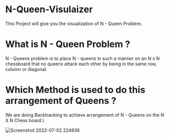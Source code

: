 # N-Queen-Visulaizer

This Project will give you the visualization of N - Queen Problem.

# What is N - Queen Problem ?

N - Queens problem is to place N - queens in such a manner on an N x N chessboard that no queens attack each other by being in the same row, column or diagonal.

# Which Method is used to do this arrangement of Queens ?

We are doing Backtracking to achieve arrangement of N - Queens on the N X N Chess board.\

![Screenshot 2022-07-02 224836](https://user-images.githubusercontent.com/94686742/177010177-6a170918-796d-4a85-b981-ac9864e6e131.png)

